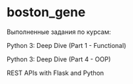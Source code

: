 # boston_gene
Выполненные задания по курсам:

Python 3: Deep Dive (Part 1 - Functional)

Python 3: Deep Dive (Part 4 - OOP)

REST APIs with Flask and Python
